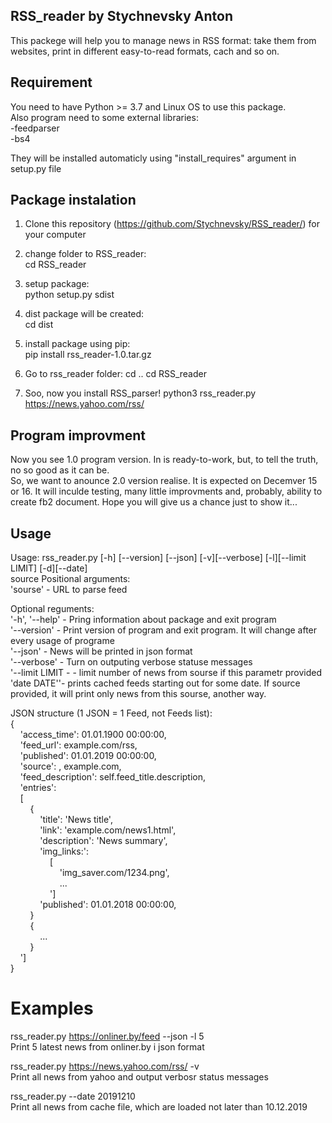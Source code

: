 ## RSS_reader by Stychnevsky Anton
This packege will help you to manage news in RSS format: take them from websites, print in different easy-to-read formats, cach and so on.

## Requirement
You need to have Python >= 3.7 and Linux OS to use this package.<br/>
Also program need to some external libraries:<br/>
-feedparser<br/>
-bs4<br/>

They will be installed automaticly using "install_requires" argument in setup.py file


## Package instalation
1) Clone this repository (https://github.com/Stychnevsky/RSS_reader/) for your computer

2) change folder to RSS_reader:<br/>
    cd RSS_reader
    
3) setup package:<br/>
    python setup.py sdist
    
4) dist package will be created:<br/>
    cd dist
    
5) install package using pip:<br/>
    pip install rss_reader-1.0.tar.gz
    
6) Go to rss_reader folder:
    cd ..
    cd RSS_reader

7) Soo, now you install RSS_parser!
    python3 rss_reader.py https://news.yahoo.com/rss/

## Program improvment
Now you see 1.0 program version. In is ready-to-work, but, to tell the truth, no so good as it can be.<br/>
So, we want to anounce 2.0 version realise. It is expected on Decemver 15 or 16. It will inculde testing, many little improvments and, probably, ability to create fb2 document.
Hope you will give us a chance just to show it...


## Usage 
Usage: rss_reader.py [-h] [--version] [--json] [-v][--verbose] [-l][--limit LIMIT] [-d][--date]<br/>
                     source
Positional arguments:<br/>
'sourse' - URL to parse feed

Optional reguments:<br/>
'-h', '--help' - Pring information about package and exit program<br/>
'--version' - Print version of program and exit program. It will change after every usage of programe<br/>
'--json' - News will be printed in json format<br/>
'--verbose' - Turn on outputing verbose statuse messages<br/>
'--limit LIMIT - - limit number of news from sourse if this parametr provided<br/>
'date DATE''- prints cached feeds starting out for some date. If source provided, it will print only news from this sourse, another way.


JSON structure (1 JSON = 1 Feed, not Feeds list):<br/>
{<br/>
&nbsp;&nbsp;&nbsp;&nbsp;'access_time': 01.01.1900 00:00:00,<br/>
&nbsp;&nbsp;&nbsp;&nbsp;'feed_url': example.com/rss,<br/>
&nbsp;&nbsp;&nbsp;&nbsp;'published': 01.01.2019 00:00:00,<br/>
&nbsp;&nbsp;&nbsp;&nbsp;'source': , example.com,<br/>
&nbsp;&nbsp;&nbsp;&nbsp;'feed_description': self.feed_title.description,<br/>
&nbsp;&nbsp;&nbsp;&nbsp;'entries':<br/>
&nbsp;&nbsp;&nbsp;&nbsp;[<br/>
&nbsp;&nbsp;&nbsp;&nbsp;&nbsp;&nbsp;&nbsp;&nbsp;{<br/>
&nbsp;&nbsp;&nbsp;&nbsp;&nbsp;&nbsp;&nbsp;&nbsp;&nbsp;&nbsp;&nbsp;&nbsp;'title': 'News title',<br/>
&nbsp;&nbsp;&nbsp;&nbsp;&nbsp;&nbsp;&nbsp;&nbsp;&nbsp;&nbsp;&nbsp;&nbsp;'link': 'example.com/news1.html',<br/>
&nbsp;&nbsp;&nbsp;&nbsp;&nbsp;&nbsp;&nbsp;&nbsp;&nbsp;&nbsp;&nbsp;&nbsp;'description': 'News summary',<br/>
&nbsp;&nbsp;&nbsp;&nbsp;&nbsp;&nbsp;&nbsp;&nbsp;&nbsp;&nbsp;&nbsp;&nbsp;'img_links:':<br/>
&nbsp;&nbsp;&nbsp;&nbsp;&nbsp;&nbsp;&nbsp;&nbsp;&nbsp;&nbsp;&nbsp;&nbsp;&nbsp;&nbsp;&nbsp;&nbsp;[<br/>
&nbsp;&nbsp;&nbsp;&nbsp;&nbsp;&nbsp;&nbsp;&nbsp;&nbsp;&nbsp;&nbsp;&nbsp;&nbsp;&nbsp;&nbsp;&nbsp;&nbsp;&nbsp;&nbsp;&nbsp;'img_saver.com/1234.png',<br/>
&nbsp;&nbsp;&nbsp;&nbsp;&nbsp;&nbsp;&nbsp;&nbsp;&nbsp;&nbsp;&nbsp;&nbsp;&nbsp;&nbsp;&nbsp;&nbsp;&nbsp;&nbsp;&nbsp;&nbsp;...<br/>
&nbsp;&nbsp;&nbsp;&nbsp;&nbsp;&nbsp;&nbsp;&nbsp;&nbsp;&nbsp;&nbsp;&nbsp;&nbsp;&nbsp;&nbsp;&nbsp;']<br/>
&nbsp;&nbsp;&nbsp;&nbsp;&nbsp;&nbsp;&nbsp;&nbsp;&nbsp;&nbsp;&nbsp;&nbsp;'published': 01.01.2018 00:00:00,<br/>
&nbsp;&nbsp;&nbsp;&nbsp;&nbsp;&nbsp;&nbsp;&nbsp;}<br/>
&nbsp;&nbsp;&nbsp;&nbsp;&nbsp;&nbsp;&nbsp;&nbsp;{<br/>
&nbsp;&nbsp;&nbsp;&nbsp;&nbsp;&nbsp;&nbsp;&nbsp;&nbsp;&nbsp;&nbsp;&nbsp;...<br/>
&nbsp;&nbsp;&nbsp;&nbsp;&nbsp;&nbsp;&nbsp;&nbsp;}<br/>
&nbsp;&nbsp;&nbsp;&nbsp;']<br/>
}<br/>
        

# Examples
rss_reader.py https://onliner.by/feed --json -l 5<br/>
Print 5 latest news from onliner.by i json format<br/>

rss_reader.py https://news.yahoo.com/rss/ -v <br/>
Print all news from yahoo and output verbosr status messages<br/>

rss_reader.py --date 20191210 <br/>
Print all news from cache file, which are loaded not later than 10.12.2019<br/>
